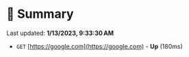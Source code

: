 # 📖 Summary
Last updated: **1/13/2023, 9:33:30 AM**

- `GET` [https://google.com](https://google.com) - **Up** (180ms)
